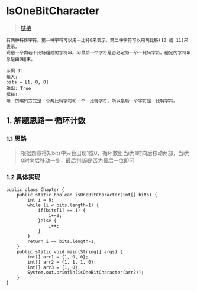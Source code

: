# IsOneBitCharacter
> [链接](https://leetcode-cn.com/problems/1-bit-and-2-bit-characters/)
```
有两种特殊字符。第一种字符可以用一比特0来表示。第二种字符可以用两比特(10 或 11)来表示。
现给一个由若干比特组成的字符串。问最后一个字符是否必定为一个一比特字符。给定的字符串总是由0结束。

示例 1:
输入: 
bits = [1, 0, 0]
输出: True
解释: 
唯一的编码方式是一个两比特字符和一个一比特字符。所以最后一个字符是一比特字符。
```
## 1. 解题思路一 循环计数
### 1.1 思路
> 根据题意得知bits中只会出现1或0，循环数组当i为1时向后移动两部，当i为0时向后移动一步，最后判断i是否为最后一位即可
### 1.2 具体实现
```
public class Chapter {
    public static boolean isOneBitCharacter(int[] bits) {
        int i = 0;
        while (i < bits.length-1) {
            if(bits[i] == 1) {
                i+=2;
            }else {
                i++;
            }
        }
        return i == bits.length-1;
    }
    public static void main(String[] args) {
        int[] arr1 = {1, 0, 0};
        int[] arr2 = {1, 1, 1, 0};
        int[] arr3 = {1, 0};
        System.out.println(isOneBitCharacter(arr2));
    }
}
```


